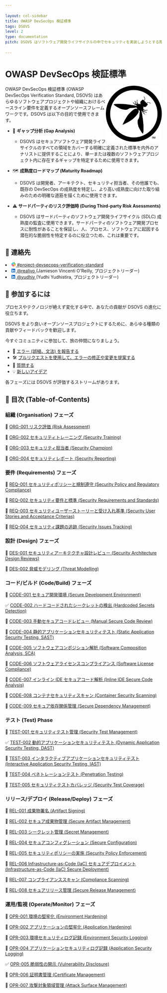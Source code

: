 ```yaml
---

layout: col-sidebar
title: OWASP DevSecOps 検証標準
tags: DSOVS
level: 2
type: documentation
pitch: DSOVS はソフトウェア開発ライフサイクルの中でセキュリティを実装しようとする際のギャップを特定するためのフレームワークです

---
```


# OWASP DevSecOps 検証標準

<img width="180px" align="right" style="float: right;" src="v1/document/images/logo.svg"></a>

OWASP DevSecOps 検証標準 (OWASP DevSecOps Verification Standard, DSOVS) はあらゆるソフトウェアプロジェクトや組織におけるベースライン要件を定義するオープンソースフレームワークです。DSOVS は以下の目的で使用できます。


* 🧐 **ギャップ分析 (Gap Analysis)** 
    * DSOVS はセキュアソフトウェア開発ライフサイクルのすべての領域をカバーする明確に定義された標準を内外のアナリストに提供することにより、単一または複数のソフトウェアプロジェクト内に存在するギャップを特定するために使用できます。

* 🗺️ **成熟度ロードマップ (Maturity Roadmap)** 
    * DSOVS は開発者、アーキテクト、セキュリティ担当者、その他誰でも、既存の DevSecOps の成熟度を特定し、より高い成熟度に向けた取り組みのための明確な道筋を描くために使用できます。

* ⚠️ **サードパーティのリスク評価時 (During Third-party Risk Asessments)** 
    * DSOVS はサードパーティのソフトウェア開発ライフサイクル (SDLC) 成熟度の監査に使用できます。サードパーティのソフトウェア開発プロセスに耐性があることを保証し、人、プロセス、ソフトウェアに起因する潜在的な脆弱性を特定するのに役立つため、これは重要です。

## 💬 連絡先
<li><a href="https://owasp.slack.com/messages/project-devsecops-verification-standard/details/"><img src="v1/document/images/slack_logo.png" width="14px">  #project-devsecops-verification-standard</a></li>
<li><a href="https://linkedin.com/realjvo"><img src="v1/document/images/linkedin.svg" width="14px"> @realjvo </a> (Jamieson Vincenti O'Reilly, プロジェクトリーダー)</li><li><a href="https://linkedin.com/realjvo"><img src="v1/document/images/linkedin.svg" width="14px"> @yudhiy </a> (Yudhi Yudhistira, プロジェクトリーダー)</li>

## 🎉 参加するには
プロセスやテクノロジが絶えず変化する中で、あなたの貢献が DSOVS の進化に役立ちます。

DSOVS をより良いオープンソースプロジェクトにするために、あらゆる種類の貢献やフィードバックを歓迎します。

今すぐコミュニティに参加して、旅の仲間になりましょう。

* 🐞 [エラー (誤植、文法) を報告する](https://github.com/OWASP/www-project-devsecops-verification-standard/issues)
* 🛠️ [プルリクエストを使用して、エラーの修正や変更を提案する](https://github.com/OWASP/www-project-devsecops-verification-standard/pulls)
* 🙋 [質問する](https://github.com/OWASP/www-project-devsecops-verification-standard/discussions/categories/q-a)
* 💡 [新しいアイデア](https://github.com/OWASP/www-project-devsecops-verification-standard/discussions/categories/ideas)

各フェーズには DSOVS が評価するストリームがあります。
## 📖 目次 (Table-of-Contents)
### 組織 (Organisation) フェーズ
🚧 [ORG-001 リスク評価 (Risk Assessment)](v1/document/ORG-001-Risk-Assessment.md)

🚧 [ORG-002 セキュリティトレーニング (Security Training)](v1/document/ORG-002-Security-Training.md)

🚧 [ORG-003 セキュリティ担当者 (Security Champion)](v1/document/ORG-003-Security-Champion.md)

🚧 [ORG-004 セキュリティレポート (Security Reporting)](v1/document/ORG-004-Security-Reporting.md)

### 要件 (Requirements) フェーズ
🚧 [REQ-001 セキュリティポリシーと規制遵守 (Security Policy and Regulatory Compliance)](v1/document/REQ-001-Security-Policy-and-Regulatory-Compliance.md)

🚧 [REQ-002 セキュリティ要件と標準 (Security Requirements and Standards)](v1/document/REQ-002-Security-Requirements-and-Standards.md)

🚧 [REQ-003 セキュリティユーザーストーリーと受け入れ基準 (Security User Stories and Acceptance Criterias)](v1/document/REQ-003-Security-User-Stories-and-Acceptance-Criteria.md)

🚧 [REQ-004 セキュリティ課題の追跡 (Security Issues Tracking)](v1/document/REQ-004-Security-Issues-Tracking.md)

### 設計 (Design) フェーズ
🚧 [DES-001 セキュリティアーキテクチャ設計レビュー (Security Architecture Design Reviews)](v1/document/DES-001-Secure-Architecture-Design-Reviews.md)

🚧 [DES-002 脅威モデリング (Threat Modelling)](v1/document/DES-002-Threat-Modelling.md)


### コード/ビルド (Code/Build) フェーズ
🚧 [CODE-001 セキュア開発環境 (Secure Development Environment)](v1/document/CODE-001-Secure-Development-Environment.md)

✅ [CODE-002 ハードコードされたシークレットの検出 (Hardcoded Secrets Detection)](v1/document/CODE-002-Hardcoded-Secrets-Detection.md)

🚧 [CODE-003 手動セキュアコードレビュー (Manual Secure Code Review)](v1/document/CODE-003-Manual-Secure-Code-Review.md)

🚧 [CODE-004 静的アプリケーションセキュリティテスト (Static Application Security Testing, SAST)](v1/document/CODE-004-Static-Application-Security-Testing-SAST.md)

🚧 [CODE-005 ソフトウェアコンポジション解析 (Software Composition Analysis, SCA)](v1/document/CODE-005-Software-Composition-Analysis-SCA.md)

🚧 [CODE-006 ソフトウェアライセンスコンプライアンス (Software License Compliance)](v1/document/CODE-006-Software-License-Compliance.md)

🚧 [CODE-007 インライン IDE セキュアコード解析 (Inline IDE Secure Code Analysis)](v1/document/CODE-007-Inline-IDE-Secure-Code-Analysis.md)

🚧 [CODE-008 コンテナセキュリティスキャン (Container Security Scanning)](v1/document/CODE-008-Container-Security-Scanning.md)

🚧 [CODE-009 セキュア依存関係管理 (Secure Dependency Management)](v1/document/CODE-009-Secure-Dependency-Management.md)

### テスト (Test) Phase
🚧 [TEST-001 セキュリティテスト管理 (Security Test Management)](v1/document/TEST-001-Security-Test-Management.md)

✅ [TEST-002 動的アプリケーションセキュリティテスト (Dynamic Application Security Testing, DAST)](v1/document/TEST-002-Dynamic-Application-Security-Testing-DAST.md)

🚧 [TEST-003 インタラクティブアプリケーションセキュリティテスト (Interactive Application Security Testing, IAST)](v1/document/TEST-003-Interactive-Application-Securit-Testing-IAST.md)

🚧 [TEST-004 ペネトレーションテスト (Penetration Testing)](v1/document/TEST-004-Penetration-Testing.md)

🚧 [TEST-005 セキュリティテストカバレッジ (Security Test Coverage)](v1/document/TEST-005-Security-Test-Coverage.md)

### リリース/デプロイ (Release/Deploy) フェーズ
🚧 [REL-001 成果物署名 (Artifact Signing)](v1/document/REL-001-Artifact-Signing.md)

🚧 [REL-002 セキュア成果物管理 (Secure Artifact Management)](v1/document/REL-002-Secure-Artifact-Management.md)

🚧 [REL-003 シークレット管理 (Secret Management)](v1/document/REL-003-Secret-Management.md)

🚧 [REL-004 セキュアコンフィグレーション (Secure Configuration)](v1/document/REL-004-Secure-Configuration.md)

🚧 [REL-005 セキュリティポリシーの実施 (Security Policy Enforcement)](v1/document/REL-005-Security-Policy-Enforcement.md)

🚧 [REL-006 Infrastructure-as-Code (IaC) セキュアデプロイメント (Infrastructure-as-Code (IaC) Secure Deployment)](v1/document/REL-006-Infrastructure-as-Code-Secure-Deployment.md)

🚧 [REL-007 コンプライアンススキャン (Compliance Scanning)](v1/document/REL-007-Compliance-Scanning.md)

🚧 [REL-008 セキュアリリース管理 (Secure Release Management)](v1/document/REL-008-Secure-Release-Management.md)

### 運用/監視 (Operate/Monitor) フェーズ
🚧 [OPR-001 環境の堅牢化 (Environment Hardening)](v1/document/OPR-001-Environment-Hardening.md)

🚧 [OPR-002 アプリケーションの堅牢化 (Application Hardening)](v1/document/OPR-002-Application-Hardening.md)

🚧 [OPR-003 環境セキュリティログ記録 (Environment Security Logging)](v1/document/OPR-003-Environment-Security-Logging.md)

🚧 [OPR-004 アプリケーションセキュリティログ記録 (Application Security Logging)](v1/document/OPR-004-Application-Security-Logging.md)

✅ [OPR-005 脆弱性の開示 (Vulnerability Disclosure)](v1/document/OPR-005-Responsible-Disclosure.md)

🚧 [OPR-006 証明書管理 (Certificate Management)](v1/document/OPR-006-Certificate-Management.md)

🚧 [OPR-007 攻撃対象領域管理 (Attack Surface Management)]()
